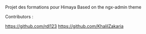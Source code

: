 Projet des formations pour Himaya
Based on the ngx-admin theme

Contributors :

https://github.com/rdl123
https://github.com/KhalilZakaria
